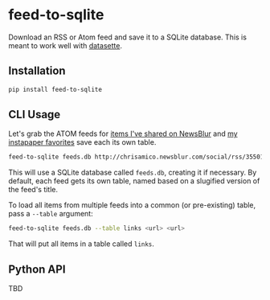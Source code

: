 # feed-to-sqlite

Download an RSS or Atom feed and save it to a SQLite database. This is meant to work well with [datasette](https://github.com/simonw/datasette).

## Installation

```sh
pip install feed-to-sqlite
```

## CLI Usage

Let's grab the ATOM feeds for [items I've shared on NewsBlur](http://chrisamico.newsblur.com/social/rss/35501/chrisamico) and [my instapaper favorites](https://www.instapaper.com/starred/rss/13475/qUh7yaOUGOSQeANThMyxXdYnho) save each its own table.

```sh
feed-to-sqlite feeds.db http://chrisamico.newsblur.com/social/rss/35501/chrisamico https://www.instapaper.com/starred/rss/13475/qUh7yaOUGOSQeANThMyxXdYnho
```

This will use a SQLite database called `feeds.db`, creating it if necessary. By default, each feed gets its own table, named based on a slugified version of the feed's title.

To load all items from multiple feeds into a common (or pre-existing) table, pass a `--table` argument:

```sh
feed-to-sqlite feeds.db --table links <url> <url>
```

That will put all items in a table called `links`.

## Python API

TBD
